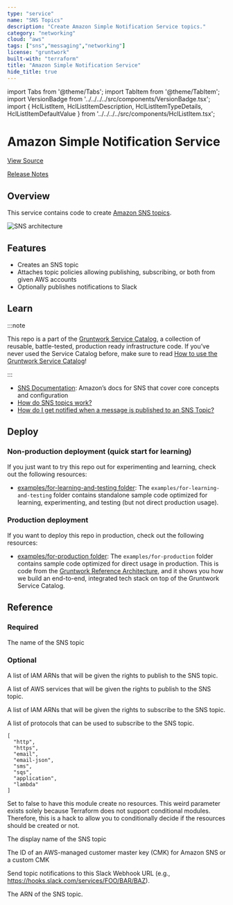 ```yaml
---
type: "service"
name: "SNS Topics"
description: "Create Amazon Simple Notification Service topics."
category: "networking"
cloud: "aws"
tags: ["sns","messaging","networking"]
license: "gruntwork"
built-with: "terraform"
title: "Amazon Simple Notification Service"
hide_title: true
---
```


import Tabs from '@theme/Tabs';
import TabItem from '@theme/TabItem';
import VersionBadge from '../../../../src/components/VersionBadge.tsx';
import { HclListItem, HclListItemDescription, HclListItemTypeDetails, HclListItemDefaultValue } from '../../../../src/components/HclListItem.tsx';

<VersionBadge version="0.86.0" lastModifiedVersion="0.86.0"/>

# Amazon Simple Notification Service


<a href="https://github.com/gruntwork-io/terraform-aws-service-catalog/tree/v0.86.0/modules/networking/sns-topics" className="link-button" title="View the source code for this module in GitHub.">View Source</a>

<a href="https://github.com/gruntwork-io/terraform-aws-service-catalog/releases?q=networking%2Fsns-topics" className="link-button" title="Release notes for only the service catalog versions which impacted this service.">Release Notes</a>

## Overview

This service contains code to create [Amazon SNS topics](https://aws.amazon.com/sns/).

![SNS architecture](/img/reference/services/networking/sns-architecture.png)

## Features

*   Creates an SNS topic
*   Attaches topic policies allowing publishing, subscribing, or both from given AWS accounts
*   Optionally publishes notifications to Slack

## Learn

:::note

This repo is a part of the [Gruntwork Service Catalog](https://github.com/gruntwork-io/terraform-aws-service-catalog/),
a collection of reusable, battle-tested, production ready infrastructure code.
If you’ve never used the Service Catalog before, make sure to read
[How to use the Gruntwork Service Catalog](https://docs.gruntwork.io/reference/services/intro/overview)!

:::

*   [SNS Documentation](https://docs.aws.amazon.com/sns/): Amazon’s docs for SNS that cover core concepts and configuration
*   [How do SNS topics work?](https://github.com/gruntwork-io/terraform-aws-service-catalog/tree/v0.86.0/modules/networking/sns-topics/core-concepts.md#how-do-sns-topics-work)
*   [How do I get notified when a message is published to an SNS Topic?](https://github.com/gruntwork-io/terraform-aws-service-catalog/tree/v0.86.0/modules/networking/sns-topics/core-concepts.md#how-do-i-get-notified)

## Deploy

### Non-production deployment (quick start for learning)

If you just want to try this repo out for experimenting and learning, check out the following resources:

*   [examples/for-learning-and-testing folder](https://github.com/gruntwork-io/terraform-aws-service-catalog/tree/v0.86.0/examples/for-learning-and-testing): The
    `examples/for-learning-and-testing` folder contains standalone sample code optimized for learning, experimenting, and
    testing (but not direct production usage).

### Production deployment

If you want to deploy this repo in production, check out the following resources:

*   [examples/for-production folder](https://github.com/gruntwork-io/terraform-aws-service-catalog/tree/v0.86.0/examples/for-production): The `examples/for-production` folder contains sample code
    optimized for direct usage in production. This is code from the
    [Gruntwork Reference Architecture](https://gruntwork.io/reference-architecture), and it shows you how we build an
    end-to-end, integrated tech stack on top of the Gruntwork Service Catalog.

## Reference

<Tabs>
<TabItem value="inputs" label="Inputs" default>

### Required

<HclListItem name="name" requirement="required" type="string">
<HclListItemDescription>

The name of the SNS topic

</HclListItemDescription>
</HclListItem>

### Optional

<HclListItem name="allow_publish_accounts" requirement="optional" type="list(string)">
<HclListItemDescription>

A list of IAM ARNs that will be given the rights to publish to the SNS topic.

</HclListItemDescription>
<HclListItemDefaultValue defaultValue="[]"/>
</HclListItem>

<HclListItem name="allow_publish_services" requirement="optional" type="list(string)">
<HclListItemDescription>

A list of AWS services that will be given the rights to publish to the SNS topic.

</HclListItemDescription>
<HclListItemDefaultValue defaultValue="[]"/>
</HclListItem>

<HclListItem name="allow_subscribe_accounts" requirement="optional" type="list(string)">
<HclListItemDescription>

A list of IAM ARNs that will be given the rights to subscribe to the SNS topic.

</HclListItemDescription>
<HclListItemDefaultValue defaultValue="[]"/>
</HclListItem>

<HclListItem name="allow_subscribe_protocols" requirement="optional" type="list(string)">
<HclListItemDescription>

A list of protocols that can be used to subscribe to the SNS topic.

</HclListItemDescription>
<HclListItemDefaultValue>

```hcl
[
  "http",
  "https",
  "email",
  "email-json",
  "sms",
  "sqs",
  "application",
  "lambda"
]
```

</HclListItemDefaultValue>
</HclListItem>

<HclListItem name="create_resources" requirement="optional" type="bool">
<HclListItemDescription>

Set to false to have this module create no resources. This weird parameter exists solely because Terraform does not support conditional modules. Therefore, this is a hack to allow you to conditionally decide if the resources should be created or not.

</HclListItemDescription>
<HclListItemDefaultValue defaultValue="true"/>
</HclListItem>

<HclListItem name="display_name" requirement="optional" type="string">
<HclListItemDescription>

The display name of the SNS topic

</HclListItemDescription>
<HclListItemDefaultValue defaultValue="&quot;&quot;"/>
</HclListItem>

<HclListItem name="kms_master_key_id" requirement="optional" type="string">
<HclListItemDescription>

The ID of an AWS-managed customer master key (CMK) for Amazon SNS or a custom CMK

</HclListItemDescription>
<HclListItemDefaultValue defaultValue="&quot;alias/aws/sns&quot;"/>
</HclListItem>

<HclListItem name="slack_webhook_url" requirement="optional" type="string">
<HclListItemDescription>

Send topic notifications to this Slack Webhook URL (e.g., https://hooks.slack.com/services/FOO/BAR/BAZ).

</HclListItemDescription>
<HclListItemDefaultValue defaultValue="null"/>
</HclListItem>

</TabItem>
<TabItem value="outputs" label="Outputs">

<HclListItem name="topic_arn">
<HclListItemDescription>

The ARN of the SNS topic.

</HclListItemDescription>
</HclListItem>

</TabItem>
</Tabs>


<!-- ##DOCS-SOURCER-START
{
  "originalSources": [
    "https://github.com/gruntwork-io/terraform-aws-service-catalog/tree/v0.86.0/modules%2Fnetworking%2Fsns-topics%2FREADME.md",
    "https://github.com/gruntwork-io/terraform-aws-service-catalog/tree/v0.86.0/modules%2Fnetworking%2Fsns-topics%2Fvariables.tf",
    "https://github.com/gruntwork-io/terraform-aws-service-catalog/tree/v0.86.0/modules%2Fnetworking%2Fsns-topics%2Foutputs.tf"
  ],
  "sourcePlugin": "service-catalog-api",
  "hash": "9327dc3b8935e3b450b139a99fe96aa9"
}
##DOCS-SOURCER-END -->
